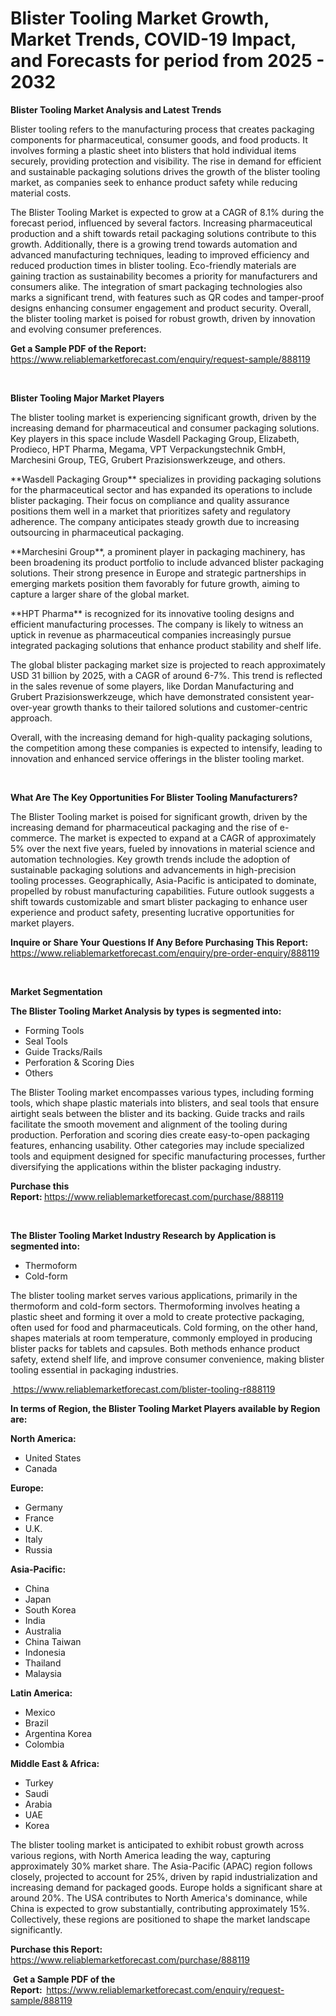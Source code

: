 <p><h1>Blister Tooling Market Growth, Market Trends, COVID-19 Impact, and Forecasts for period from 2025 - 2032</h1></p><p><strong>Blister Tooling Market Analysis and Latest Trends</strong></p>
<p><p>Blister tooling refers to the manufacturing process that creates packaging components for pharmaceutical, consumer goods, and food products. It involves forming a plastic sheet into blisters that hold individual items securely, providing protection and visibility. The rise in demand for efficient and sustainable packaging solutions drives the growth of the blister tooling market, as companies seek to enhance product safety while reducing material costs.</p><p>The Blister Tooling Market is expected to grow at a CAGR of 8.1% during the forecast period, influenced by several factors. Increasing pharmaceutical production and a shift towards retail packaging solutions contribute to this growth. Additionally, there is a growing trend towards automation and advanced manufacturing techniques, leading to improved efficiency and reduced production times in blister tooling. Eco-friendly materials are gaining traction as sustainability becomes a priority for manufacturers and consumers alike. The integration of smart packaging technologies also marks a significant trend, with features such as QR codes and tamper-proof designs enhancing consumer engagement and product security. Overall, the blister tooling market is poised for robust growth, driven by innovation and evolving consumer preferences.</p></p>
<p><strong>Get a Sample PDF of the Report:&nbsp;</strong> <a href="https://www.reliablemarketforecast.com/enquiry/request-sample/888119?utm_campaign=2324&utm_medium=2&utm_source=Github&utm_content=ia&utm_term=19042025&utm_id=blister-tooling">https://www.reliablemarketforecast.com/enquiry/request-sample/888119</a></p>
<p>&nbsp;</p>
<p><strong>Blister Tooling Major Market Players</strong></p>
<p><p>The blister tooling market is experiencing significant growth, driven by the increasing demand for pharmaceutical and consumer packaging solutions. Key players in this space include Wasdell Packaging Group, Elizabeth, Prodieco, HPT Pharma, Megama, VPT Verpackungstechnik GmbH, Marchesini Group, TEG, Grubert Prazisionswerkzeuge, and others.</p><p>**Wasdell Packaging Group** specializes in providing packaging solutions for the pharmaceutical sector and has expanded its operations to include blister packaging. Their focus on compliance and quality assurance positions them well in a market that prioritizes safety and regulatory adherence. The company anticipates steady growth due to increasing outsourcing in pharmaceutical packaging.</p><p>**Marchesini Group**, a prominent player in packaging machinery, has been broadening its product portfolio to include advanced blister packaging solutions. Their strong presence in Europe and strategic partnerships in emerging markets position them favorably for future growth, aiming to capture a larger share of the global market.</p><p>**HPT Pharma** is recognized for its innovative tooling designs and efficient manufacturing processes. The company is likely to witness an uptick in revenue as pharmaceutical companies increasingly pursue integrated packaging solutions that enhance product stability and shelf life.</p><p>The global blister packaging market size is projected to reach approximately USD 31 billion by 2025, with a CAGR of around 6-7%. This trend is reflected in the sales revenue of some players, like Dordan Manufacturing and Grubert Prazisionswerkzeuge, which have demonstrated consistent year-over-year growth thanks to their tailored solutions and customer-centric approach.</p><p>Overall, with the increasing demand for high-quality packaging solutions, the competition among these companies is expected to intensify, leading to innovation and enhanced service offerings in the blister tooling market.</p></p>
<p>&nbsp;</p>
<p><strong>What Are The Key Opportunities For Blister Tooling Manufacturers?</strong></p>
<p><p>The Blister Tooling market is poised for significant growth, driven by the increasing demand for pharmaceutical packaging and the rise of e-commerce. The market is expected to expand at a CAGR of approximately 5% over the next five years, fueled by innovations in material science and automation technologies. Key growth trends include the adoption of sustainable packaging solutions and advancements in high-precision tooling processes. Geographically, Asia-Pacific is anticipated to dominate, propelled by robust manufacturing capabilities. Future outlook suggests a shift towards customizable and smart blister packaging to enhance user experience and product safety, presenting lucrative opportunities for market players.</p></p>
<p><strong>Inquire or Share Your Questions If Any Before Purchasing This Report:</strong> <a href="https://www.reliablemarketforecast.com/enquiry/pre-order-enquiry/888119?utm_campaign=2324&utm_medium=2&utm_source=Github&utm_content=ia&utm_term=19042025&utm_id=blister-tooling">https://www.reliablemarketforecast.com/enquiry/pre-order-enquiry/888119</a></p>
<p>&nbsp;</p>
<p><strong>Market Segmentation</strong></p>
<p><strong>The Blister Tooling Market Analysis by types is segmented into:</strong></p>
<p><ul><li>Forming Tools</li><li>Seal Tools</li><li>Guide Tracks/Rails</li><li>Perforation & Scoring Dies</li><li>Others</li></ul></p>
<p><p>The Blister Tooling market encompasses various types, including forming tools, which shape plastic materials into blisters, and seal tools that ensure airtight seals between the blister and its backing. Guide tracks and rails facilitate the smooth movement and alignment of the tooling during production. Perforation and scoring dies create easy-to-open packaging features, enhancing usability. Other categories may include specialized tools and equipment designed for specific manufacturing processes, further diversifying the applications within the blister packaging industry.</p></p>
<p><strong>Purchase this Report:&nbsp;</strong><a href="https://www.reliablemarketforecast.com/purchase/888119?utm_campaign=2324&utm_medium=2&utm_source=Github&utm_content=ia&utm_term=19042025&utm_id=blister-tooling">https://www.reliablemarketforecast.com/purchase/888119</a></p>
<p>&nbsp;</p>
<p><strong>The Blister Tooling Market Industry Research by Application is segmented into:</strong></p>
<p><ul><li>Thermoform</li><li>Cold-form</li></ul></p>
<p><p>The blister tooling market serves various applications, primarily in the thermoform and cold-form sectors. Thermoforming involves heating a plastic sheet and forming it over a mold to create protective packaging, often used for food and pharmaceuticals. Cold forming, on the other hand, shapes materials at room temperature, commonly employed in producing blister packs for tablets and capsules. Both methods enhance product safety, extend shelf life, and improve consumer convenience, making blister tooling essential in packaging industries.</p></p>
<p><a href="https://www.reliablemarketforecast.com/blister-tooling-r888119?utm_campaign=2324&utm_medium=2&utm_source=Github&utm_content=ia&utm_term=19042025&utm_id=blister-tooling">&nbsp;https://www.reliablemarketforecast.com/blister-tooling-r888119</a></p>
<p><strong>In terms of Region, the Blister Tooling Market Players available by Region are:</strong></p>
<p>
    <p> <strong> North America: </strong>
        <ul>
            <li>United States</li>
            <li>Canada</li>
        </ul>
        </p> 
    <p> <strong> Europe: </strong>
        <ul>
            <li>Germany</li>
            <li>France</li>
            <li>U.K.</li>
            <li>Italy</li>
            <li>Russia</li>
        </ul>
        </p> 
    <p> <strong> Asia-Pacific: </strong>
        <ul>
            <li>China</li>
            <li>Japan</li>
            <li>South Korea</li>
            <li>India</li>
            <li>Australia</li>
            <li>China Taiwan</li>
            <li>Indonesia</li>
            <li>Thailand</li>
            <li>Malaysia</li>
        </ul>
        </p> 
    <p> <strong> Latin America: </strong>
        <ul>
            <li>Mexico</li>
            <li>Brazil</li>
            <li>Argentina Korea</li>
            <li>Colombia</li>
        </ul>
        </p> 
    <p> <strong> Middle East & Africa: </strong>
        <ul>
            <li>Turkey</li>
            <li>Saudi</li>
            <li>Arabia</li>
            <li>UAE</li>
            <li>Korea</li>
        </ul>
    </p>
    </p>
<p><p>The blister tooling market is anticipated to exhibit robust growth across various regions, with North America leading the way, capturing approximately 30% market share. The Asia-Pacific (APAC) region follows closely, projected to account for 25%, driven by rapid industrialization and increasing demand for packaged goods. Europe holds a significant share at around 20%. The USA contributes to North America's dominance, while China is expected to grow substantially, contributing approximately 15%. Collectively, these regions are positioned to shape the market landscape significantly.</p></p>
<p><strong>Purchase this Report: </strong><a href="https://www.reliablemarketforecast.com/purchase/888119?utm_campaign=2324&utm_medium=2&utm_source=Github&utm_content=ia&utm_term=19042025&utm_id=blister-tooling">https://www.reliablemarketforecast.com/purchase/888119</a></p>
<p>&nbsp;<strong>Get a Sample PDF of the Report:&nbsp;&nbsp;</strong><a href="https://www.reliablemarketforecast.com/enquiry/request-sample/888119?utm_campaign=2324&utm_medium=2&utm_source=Github&utm_content=ia&utm_term=19042025&utm_id=blister-tooling">https://www.reliablemarketforecast.com/enquiry/request-sample/888119</a></p>
<p><strong></strong></p>
<p><p></p><p></p><p></p></p>